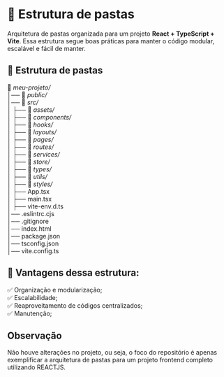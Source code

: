 # 📂 Estrutura de pastas
Arquitetura de pastas organizada para um projeto **React + TypeScript + Vite**. Essa estrutura segue boas práticas para manter o código modular, escalável e fácil de manter.


## 📂 Estrutura de pastas
📂 *meu-projeto/* <br/>
│── 📂 *public/* <br/>
│── 📂 *src/*                  
│   ├── 📂 *assets/*           
│   ├── 📂 *components/*       
│   ├── 📂 *hooks/*            
│   ├── 📂 *layouts/*          
│   ├── 📂 *pages/*            
│   ├── 📂 *routes/*           
│   ├── 📂 *services/*         
│   ├── 📂 *store/*            
│   ├── 📂 *types/*            
│   ├── 📂 *utils/*            
│   ├── 📂 *styles/*           
│   ├── App.tsx           
│   ├── main.tsx          
│   ├── vite-env.d.ts     
│── .eslintrc.cjs         
│── .gitignore            
│── index.html            
│── package.json          
│── tsconfig.json         
│── vite.config.ts        

## 🚀 Vantagens dessa estrutura:
✅ Organização e modularização;<br/>
✅ Escalabilidade;<br/>
✅ Reaproveitamento de códigos centralizados;<br/>
✅ Manutenção;


## Observação
Não houve alterações no projeto, ou seja, o foco do repositório é apenas exemplificar a arquitetura de pastas para um projeto frontend completo utilizando REACTJS.